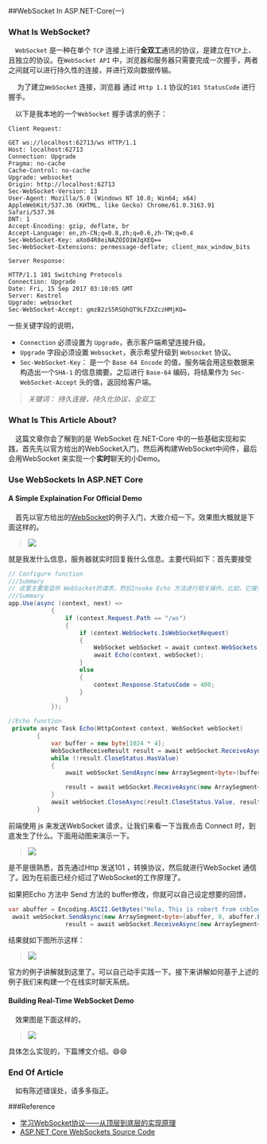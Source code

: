 ##WebSocket In ASP.NET-Core(一)

### What Is WebSocket?

&emsp;`WebSocket` 是一种在单个 `TCP` 连接上进行**全双工**通讯的协议，是建立在`TCP`上、且独立的协议。在`WebSocket API` 中，浏览器和服务器只需要完成一次握手，两者之间就可以进行持久性的连接，并进行双向数据传输。

&emsp; 为了建立`WebSocket` 连接，浏览器 通过 `Http 1.1` 协议的`101 StatusCode` 进行握手。

&emsp;以下是我本地的一个`WebSocket` 握手请求的例子：

`Client Request:`

```http
GET ws://localhost:62713/ws HTTP/1.1
Host: localhost:62713
Connection: Upgrade
Pragma: no-cache
Cache-Control: no-cache
Upgrade: websocket
Origin: http://localhost:62713
Sec-WebSocket-Version: 13
User-Agent: Mozilla/5.0 (Windows NT 10.0; Win64; x64) AppleWebKit/537.36 (KHTML, like Gecko) Chrome/61.0.3163.91 Safari/537.36
DNT: 1
Accept-Encoding: gzip, deflate, br
Accept-Language: en,zh-CN;q=0.8,zh;q=0.6,zh-TW;q=0.4
Sec-WebSocket-Key: aXo04R8eiNAZOIO1WJqXEQ==
Sec-WebSocket-Extensions: permessage-deflate; client_max_window_bits
```

`Server Response:`

```http
HTTP/1.1 101 Switching Protocols
Connection: Upgrade
Date: Fri, 15 Sep 2017 03:10:05 GMT
Server: Kestrel
Upgrade: websocket
Sec-WebSocket-Accept: gmzB2zS5RSQhQT9LFZXZczHMjKQ=
```

一些关键字段的说明，

* `Connection` 必须设置为 `Upgrade`，表示客户端希望连接升级。
* `Upgrade` 字段必须设置 `Websocket`，表示希望升级到 `Websocket` 协议。
* `Sec-WebSocket-Key`： 是一个 `Base 64 Encode` 的值，服务端会用这些数据来构造出一个`SHA-1` 的信息摘要。之后进行 `Base-64` 编码，将结果作为 `Sec-WebSocket-Accept` 头的值，返回给客户端。

> *关键词： 持久连接，持久化协议，全双工*

### What Is This Article About?

&emsp;这篇文章你会了解到的是 WebSocket 在.NET-Core 中的一些基础实现和实践，首先先以官方给出的WebSocket入门，然后再构建WebSocket中间件，最后会用WebSocket 来实现一个**实时**聊天的小Demo。 

### Use WebSockets In ASP.NET Core

#### A Simple Explaination For Official Demo

&emsp;首先以官方给出的[WebSocket](https://github.com/aspnet/Docs/tree/master/aspnetcore/fundamentals/websockets/sample)的例子入门，大致介绍一下。效果图大概就是下面这样的。

> ![](https://ws3.sinaimg.cn/large/006tNc79gy1fjp8wboehtj30sa0n8ju6.jpg)

就是我发什么信息，服务器就实时回复我什么信息。主要代码如下：首先要接受

```c#
// Configure function 
///Summary
// 这里主要是监听 WebSocket的请求，然后Invoke Echo 方法进行相关操作。比如，它接受到浏览器发来 WebSocket 的Close 命令了，那么在Echo 方法直接 await webSocket.CloseAsync(result.CloseStatus.Value... 相关操作
///Summary
app.Use(async (context, next) =>
            {
                if (context.Request.Path == "/ws")
                {
                    if (context.WebSockets.IsWebSocketRequest)
                    {
                        WebSocket webSocket = await context.WebSockets.AcceptWebSocketAsync();
                        await Echo(context, webSocket);
                    }
                    else
                    {
                        context.Response.StatusCode = 400;
                    }
                }
            });

//Echo function
 private async Task Echo(HttpContext context, WebSocket webSocket)
        {
            var buffer = new byte[1024 * 4];
            WebSocketReceiveResult result = await webSocket.ReceiveAsync(new ArraySegment<byte>(buffer), CancellationToken.None);
            while (!result.CloseStatus.HasValue)
            {
                await webSocket.SendAsync(new ArraySegment<byte>(buffer, 0, result.Count), result.MessageType, result.EndOfMessage, CancellationToken.None);

                result = await webSocket.ReceiveAsync(new ArraySegment<byte>(buffer), CancellationToken.None);
            }
            await webSocket.CloseAsync(result.CloseStatus.Value, result.CloseStatusDescription, CancellationToken.None);
        }
```

前端使用 js 来发送WebSocket 请求，让我们来看一下当我点击 Connect 时，到底发生了什么。下面用动图来演示一下。

>![](https://ws4.sinaimg.cn/large/006tNc79gy1fjp9cn307ig30in0j7177.gif)

是不是很熟悉，首先通过Http 发送101 ，转换协议，然后就进行WebSocket 通信了。因为在前面已经介绍过了WebSocket的工作原理了。

如果把Echo 方法中 Send 方法的 buffer修改，你就可以自己设定想要的回馈，

```c#
var abuffer = Encoding.ASCII.GetBytes("Hola, This is robert from cnblogs.");
 await webSocket.SendAsync(new ArraySegment<byte>(abuffer, 0, abuffer.Length), result.MessageType, result.EndOfMessage, CancellationToken.None);
                result = await webSocket.ReceiveAsync(new ArraySegment<byte>(abuffer), CancellationToken.None);
```

结果就如下图所示这样：

> ![](https://ws1.sinaimg.cn/large/006tNc79gy1fjpb7237jqj30u60583z6.jpg)

官方的例子讲解就到这里了。可以自己动手实践一下。接下来讲解如何基于上述的例子我们来构建一个在线实时聊天系统。

#### Building Real-Time WebSocket Demo

&emsp;效果图是下面这样的，

> ![](https://ws1.sinaimg.cn/large/006tNc79gy1fjpcsnvo7gg318k11ck6n.gif)

具体怎么实现的，下篇博文介绍。😄😄

### End Of Article

&emsp;如有陈述错误处，请多多指正。

###Reference

* [学习WebSocket协议——从顶层到底层的实现原理](https://github.com/abbshr/abbshr.github.io/issues/22)
* [ASP.NET Core WebSockets Source Code](https://github.com/aspnet/WebSockets/tree/dev/src/Microsoft.AspNetCore.WebSockets)

